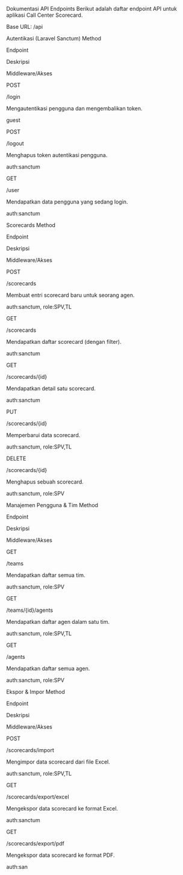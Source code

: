 Dokumentasi API Endpoints
Berikut adalah daftar endpoint API untuk aplikasi Call Center Scorecard.

Base URL: /api

Autentikasi (Laravel Sanctum)
Method

Endpoint

Deskripsi

Middleware/Akses

POST

/login

Mengautentikasi pengguna dan mengembalikan token.

guest

POST

/logout

Menghapus token autentikasi pengguna.

auth:sanctum

GET

/user

Mendapatkan data pengguna yang sedang login.

auth:sanctum

Scorecards
Method

Endpoint

Deskripsi

Middleware/Akses

POST

/scorecards

Membuat entri scorecard baru untuk seorang agen.

auth:sanctum, role:SPV,TL

GET

/scorecards

Mendapatkan daftar scorecard (dengan filter).

auth:sanctum

GET

/scorecards/{id}

Mendapatkan detail satu scorecard.

auth:sanctum

PUT

/scorecards/{id}

Memperbarui data scorecard.

auth:sanctum, role:SPV,TL

DELETE

/scorecards/{id}

Menghapus sebuah scorecard.

auth:sanctum, role:SPV

Manajemen Pengguna & Tim
Method

Endpoint

Deskripsi

Middleware/Akses

GET

/teams

Mendapatkan daftar semua tim.

auth:sanctum, role:SPV

GET

/teams/{id}/agents

Mendapatkan daftar agen dalam satu tim.

auth:sanctum, role:SPV,TL

GET

/agents

Mendapatkan daftar semua agen.

auth:sanctum, role:SPV

Ekspor & Impor
Method

Endpoint

Deskripsi

Middleware/Akses

POST

/scorecards/import

Mengimpor data scorecard dari file Excel.

auth:sanctum, role:SPV,TL

GET

/scorecards/export/excel

Mengekspor data scorecard ke format Excel.

auth:sanctum

GET

/scorecards/export/pdf

Mengekspor data scorecard ke format PDF.

auth:san
